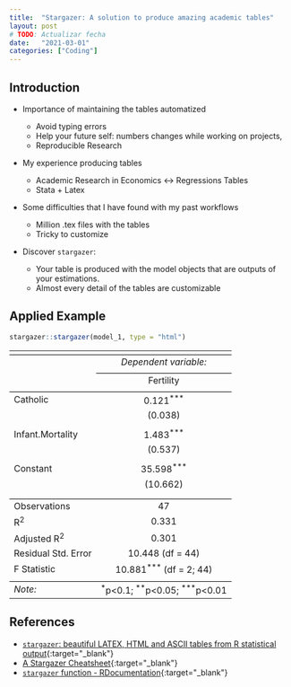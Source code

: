 ```yaml
---
title:  "Stargazer: A solution to produce amazing academic tables"
layout: post
# TODO: Actualizar fecha
date:   "2021-03-01"
categories: ["Coding"]
---
```


## Introduction
- Importance of maintaining the tables automatized
  - Avoid typing errors
  - Help your future self: numbers changes while working on projects, 
  - Reproducible Research

- My experience producing tables
  - Academic Research in Economics <->  Regressions Tables
  - Stata + Latex

- Some difficulties that I have found with my past workflows 
  - Million .tex files with the tables
  - Tricky to customize

- Discover `stargazer`:
  - Your table is produced with the model objects that are outputs of your estimations.
  - Almost every detail of the tables are customizable

## Applied Example

```r
stargazer::stargazer(model_1, type = "html")
```

<table style="text-align:center"><tr><td colspan="2" style="border-bottom: 1px solid black"></td></tr><tr><td style="text-align:left"></td><td><em>Dependent variable:</em></td></tr>
<tr><td></td><td colspan="1" style="border-bottom: 1px solid black"></td></tr>
<tr><td style="text-align:left"></td><td>Fertility</td></tr>
<tr><td colspan="2" style="border-bottom: 1px solid black"></td></tr><tr><td style="text-align:left">Catholic</td><td>0.121<sup>***</sup></td></tr>
<tr><td style="text-align:left"></td><td>(0.038)</td></tr>
<tr><td style="text-align:left"></td><td></td></tr>
<tr><td style="text-align:left">Infant.Mortality</td><td>1.483<sup>***</sup></td></tr>
<tr><td style="text-align:left"></td><td>(0.537)</td></tr>
<tr><td style="text-align:left"></td><td></td></tr>
<tr><td style="text-align:left">Constant</td><td>35.598<sup>***</sup></td></tr>
<tr><td style="text-align:left"></td><td>(10.662)</td></tr>
<tr><td style="text-align:left"></td><td></td></tr>
<tr><td colspan="2" style="border-bottom: 1px solid black"></td></tr><tr><td style="text-align:left">Observations</td><td>47</td></tr>
<tr><td style="text-align:left">R<sup>2</sup></td><td>0.331</td></tr>
<tr><td style="text-align:left">Adjusted R<sup>2</sup></td><td>0.301</td></tr>
<tr><td style="text-align:left">Residual Std. Error</td><td>10.448 (df = 44)</td></tr>
<tr><td style="text-align:left">F Statistic</td><td>10.881<sup>***</sup> (df = 2; 44)</td></tr>
<tr><td colspan="2" style="border-bottom: 1px solid black"></td></tr><tr><td style="text-align:left"><em>Note:</em></td><td style="text-align:right"><sup>*</sup>p<0.1; <sup>**</sup>p<0.05; <sup>***</sup>p<0.01</td></tr>
</table>

## References
- [`stargazer`: beautiful LATEX, HTML and ASCII tables from R statistical output](https://cran.r-project.org/web/packages/stargazer/vignettes/stargazer.pdf){:target="_blank"}
- [A Stargazer Cheatsheet](https://www.jakeruss.com/cheatsheets/stargazer/){:target="_blank"}
- [`stargazer` function - RDocumentation](https://www.rdocumentation.org/packages/stargazer/versions/5.2.2/topics/stargazer){:target="_blank"}